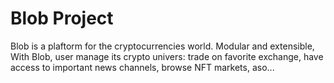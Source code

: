 # Blob Project  

Blob is a plaftorm for the cryptocurrencies world. Modular and extensible, With Blob, user manage its crypto univers: 
trade on favorite exchange, have access to important news channels, browse NFT markets, aso...
